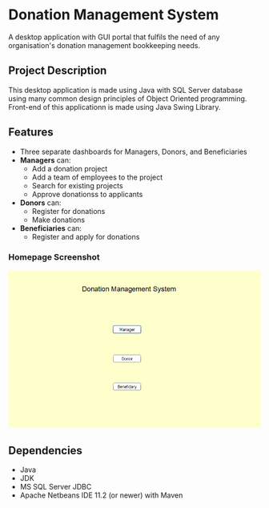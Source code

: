 # Donation Management System
A desktop application with GUI portal that fulfils the need of any organisation's donation management bookkeeping needs.

## Project Description
This desktop application is made using Java with SQL Server database using many common design principles of Object Oriented programming. Front-end of this applicationn is made using Java Swing Library.

## Features
- Three separate dashboards for Managers, Donors, and Beneficiaries
- **Managers** can:
  - Add a donation project
  - Add a team of employees to the project
  - Search for existing projects
  - Approve donationss to applicants
- **Donors** can:
  - Register for donations
  - Make donations
- **Beneficiaries** can:
  - Register and apply for donations

### Homepage Screenshot
![homepage](https://github.com/asadbinkhalid/Donation-Management-System/blob/main/Images/homepage.png)

## Dependencies
- Java
- JDK
- MS SQL Server JDBC
- Apache Netbeans IDE 11.2 (or newer) with Maven

